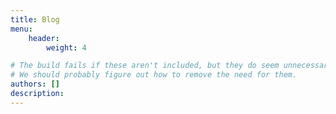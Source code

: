 ```yaml
---
title: Blog
menu:
    header:
        weight: 4

# The build fails if these aren't included, but they do seem unnecessary here.
# We should probably figure out how to remove the need for them.
authors: []
description:
---
```


<!--
    This page doesn't have any actual content, as the base blog template will
    show recent posts and things.
-->
